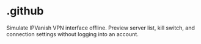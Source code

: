 # .github
Simulate IPVanish VPN interface offline. Preview server list, kill switch, and connection settings without logging into an account.
